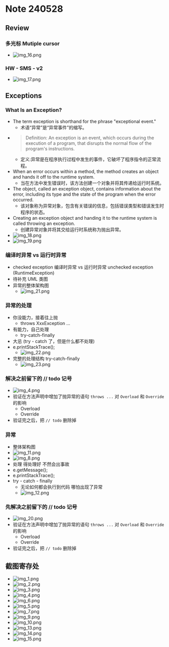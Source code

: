 # Note 240528
## Review

### 多光标 Mutiple cursor
- ![img_16.png](img_16.png)

### HW - SMS - v2
- ![img_17.png](img_17.png)

## Exceptions
### What Is an Exception?
- The term exception is shorthand for the phrase "exceptional event."
  - 术语“异常”是“异常事件”的缩写。
- > Definition: An exception is an event, which occurs during the execution of a program, that disrupts the normal flow of the program's instructions.
  - 定义:异常是在程序执行过程中发生的事件，它破坏了程序指令的正常流程。
- When an error occurs within a method, the method creates an object and hands it off to the runtime system.
  - 当在方法中发生错误时，该方法创建一个对象并将其传递给运行时系统。
- The object, called an exception object, contains information about the error, including its type and the state of the program when the error occurred.
  - 该对象称为异常对象，包含有关错误的信息，包括错误类型和错误发生时程序的状态。
- Creating an exception object and handing it to the runtime system is called throwing an exception.
  - 创建异常对象并将其交给运行时系统称为抛出异常。
- ![img_18.png](img_18.png)
- ![img_19.png](img_19.png)


### 编译时异常 vs 运行时异常
- checked exception 编译时异常 vs 运行时异常 unchecked exception (RuntimeException)
- 待补充 UML 类图
- 异常的整体架构图
  - ![img_21.png](img_21.png)

### 异常的处理
- 你没能力，接着往上抛
  - throws XxxException ...
- 有能力，自己处理
  - try-catch-finally
- 大忌 (try - catch 了，但是什么都不处理)
- e.printStackTrace();
  - ![img_22.png](img_22.png)
- 完整的处理结构 try-catch-finally
  - ![img_23.png](img_23.png)

### 解决之前留下的 // todo 记号
- ![img_4.png](img_4.png)
- 验证在方法声明中增加了抛异常的语句 `throws ...` 对 `Overload` 和 `Override` 的影响
  - Overload
  - Override
- 验证完之后，把 `// todo` 删除掉



### 异常
- 整体架构图
- ![img_11.png](img_11.png)
- ![img_8.png](img_8.png)
- 处理 得处理好 不然会出事故  
- e.getMessage();
- e.printStackTrace();
- try - catch - finally
  - 无论如何都会执行到代码 哪怕出现了异常
  - ![img_12.png](img_12.png)

### 先解决之前留下的 // todo 记号
- ![img_20.png](img_20.png)
- 验证在方法声明中增加了抛异常的语句 `throws ...` 对 `Overload` 和 `Override` 的影响
  - Overload
  - Override
- 验证完之后，把 `// todo` 删除掉

## 截图寄存处
- ![img_1.png](img_1.png)
- ![img_2.png](img_2.png)
- ![img_3.png](img_3.png)
- ![img_4.png](img_4.png)
- ![img_6.png](img_6.png)
- ![img_5.png](img_5.png)
- ![img_7.png](img_7.png)
- ![img_9.png](img_9.png)
- ![img_10.png](img_10.png)
- ![img_13.png](img_13.png)
- ![img_14.png](img_14.png)
- ![img_15.png](img_15.png)